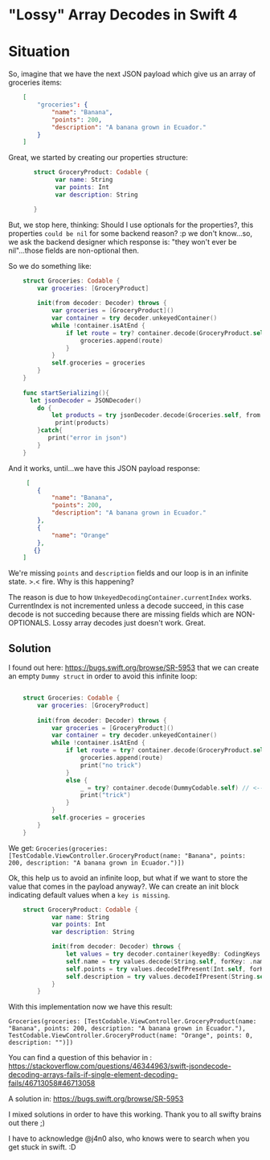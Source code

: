 
# "Lossy" Array Decodes in Swift 4

# Situation

So, imagine that we have the next JSON payload which give us an array of groceries items:

```json
    [
        "groceries": {
            "name": "Banana",
            "points": 200,
            "description": "A banana grown in Ecuador."
        }
    ]
```

Great, we started by creating our properties structure:
        
 ```swift
        struct GroceryProduct: Codable {
              var name: String
              var points: Int
              var description: String

        }
```

But, we stop here, thinking: Should I use optionals for the properties?, this properties `could be nil` for some backend reason? :p we don't know...so, we ask the backend designer which response is: "they won't ever be nil"...those fields are non-optional then.

So we do something like:

```swift
    struct Groceries: Codable {
        var groceries: [GroceryProduct]
        
        init(from decoder: Decoder) throws {
            var groceries = [GroceryProduct]()
            var container = try decoder.unkeyedContainer()
            while !container.isAtEnd {
                if let route = try? container.decode(GroceryProduct.self) {
                    groceries.append(route)
                } 
            }
            self.groceries = groceries
        }
    }
    
    func startSerializing(){
      let jsonDecoder = JSONDecoder()
        do {
            let products = try jsonDecoder.decode(Groceries.self, from: json)
             print(products)
        }catch{
           print("error in json")
        }        
    }
```

And it works, until...we have this JSON payload response:     

```json
     [
        {
            "name": "Banana",
            "points": 200,
            "description": "A banana grown in Ecuador."
        },
        {
            "name": "Orange"
        },
       {}
    ]
```

We're missing `points` and `description` fields and our loop is in an infinite state. >.<  fire. Why is this happening?

The reason is due to how `UnkeyedDecodingContainer.currentIndex` works. CurrentIndex is not incremented unless a decode succeed, in this case decode is not succeding because there are missing fields which are NON-OPTIONALS. Lossy array decodes just doesn't work.  Great.

## Solution

I found out here: https://bugs.swift.org/browse/SR-5953 that we can create an empty `Dummy struct` in order to avoid this infinite loop:

```swift

    struct Groceries: Codable {
        var groceries: [GroceryProduct]
        
        init(from decoder: Decoder) throws {
            var groceries = [GroceryProduct]()
            var container = try decoder.unkeyedContainer()
            while !container.isAtEnd {
                if let route = try? container.decode(GroceryProduct.self) {
                    groceries.append(route)
                    print("no trick")
                } 
                else {
                    _ = try? container.decode(DummyCodable.self) // <-- TRICK
                    print("trick")
                }
            }
            self.groceries = groceries
        }
    }
```

We get: `Groceries(groceries: [TestCodable.ViewController.GroceryProduct(name: "Banana", points: 200, description: "A banana grown in Ecuador.")])`
 
    
Ok, this help us to avoid an infinite loop, but what if we want to store the value that comes in the payload anyway?. We can create an init block indicating default values when a `key is missing`. 


```swift
    struct GroceryProduct: Codable {
            var name: String
            var points: Int
            var description: String

            init(from decoder: Decoder) throws {
                let values = try decoder.container(keyedBy: CodingKeys.self)
                self.name = try values.decode(String.self, forKey: .name)
                self.points = try values.decodeIfPresent(Int.self, forKey: .points) ?? 0
                self.description = try values.decodeIfPresent(String.self, forKey: .description) ?? ""
            }
        }
 ```
 
With this implementation now we have this result:

`Groceries(groceries: [TestCodable.ViewController.GroceryProduct(name: "Banana", points: 200, description: "A banana grown in Ecuador."), 
TestCodable.ViewController.GroceryProduct(name: "Orange", points: 0, description: "")])`


You can find a question of this behavior in :
https://stackoverflow.com/questions/46344963/swift-jsondecode-decoding-arrays-fails-if-single-element-decoding-fails/46713058#46713058 

A solution in: https://bugs.swift.org/browse/SR-5953

I mixed solutions in order to have this working. Thank you to all swifty brains out there ;) 

I have to acknowledge @j4n0 also, who knows were to search when you get stuck in swift. :D
